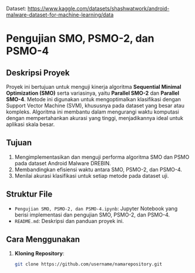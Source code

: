 Dataset: https://www.kaggle.com/datasets/shashwatwork/android-malware-dataset-for-machine-learning/data

# Pengujian SMO, PSMO-2, dan PSMO-4

## Deskripsi Proyek
Proyek ini bertujuan untuk menguji kinerja algoritma **Sequential Minimal Optimization (SMO)** serta variasinya, yaitu **Parallel SMO-2** dan **Parallel SMO-4**. Metode ini digunakan untuk mengoptimalkan klasifikasi dengan Support Vector Machine (SVM), khususnya pada dataset yang besar atau kompleks. Algoritma ini membantu dalam mengurangi waktu komputasi dengan mempertahankan akurasi yang tinggi, menjadikannya ideal untuk aplikasi skala besar.

## Tujuan
1. Mengimplementasikan dan menguji performa algoritma SMO dan PSMO pada dataset Android Malware DREBIN.
2. Membandingkan efisiensi waktu antara SMO, PSMO-2, dan PSMO-4.
3. Menilai akurasi klasifikasi untuk setiap metode pada dataset uji.

## Struktur File
- `Pengujian SMO, PSMO-2, dan PSMO-4.ipynb`: Jupyter Notebook yang berisi implementasi dan pengujian SMO, PSMO-2, dan PSMO-4.
- `README.md`: Deskripsi dan panduan proyek ini.

## Cara Menggunakan
1. **Kloning Repository**:
   ```bash
   git clone https://github.com/username/namarepository.git
